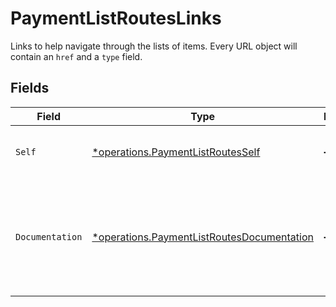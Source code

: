 # PaymentListRoutesLinks

Links to help navigate through the lists of items. Every URL object will contain an `href` and a `type` field.


## Fields

| Field                                                                                                   | Type                                                                                                    | Required                                                                                                | Description                                                                                             |
| ------------------------------------------------------------------------------------------------------- | ------------------------------------------------------------------------------------------------------- | ------------------------------------------------------------------------------------------------------- | ------------------------------------------------------------------------------------------------------- |
| `Self`                                                                                                  | [*operations.PaymentListRoutesSelf](../../models/operations/paymentlistroutesself.md)                   | :heavy_minus_sign:                                                                                      | The URL to the current set of items.                                                                    |
| `Documentation`                                                                                         | [*operations.PaymentListRoutesDocumentation](../../models/operations/paymentlistroutesdocumentation.md) | :heavy_minus_sign:                                                                                      | In v2 endpoints, URLs are commonly represented as objects with an `href` and `type` field.              |